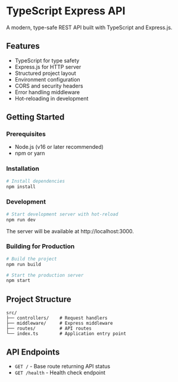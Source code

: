 # TypeScript Express API

A modern, type-safe REST API built with TypeScript and Express.js.

## Features

- TypeScript for type safety
- Express.js for HTTP server
- Structured project layout
- Environment configuration
- CORS and security headers
- Error handling middleware
- Hot-reloading in development

## Getting Started

### Prerequisites

- Node.js (v16 or later recommended)
- npm or yarn

### Installation

```bash
# Install dependencies
npm install
```

### Development

```bash
# Start development server with hot-reload
npm run dev
```

The server will be available at http://localhost:3000.

### Building for Production

```bash
# Build the project
npm run build

# Start the production server
npm start
```

## Project Structure

```
src/
├── controllers/    # Request handlers
├── middleware/     # Express middleware
├── routes/         # API routes
└── index.ts        # Application entry point
```

## API Endpoints

- `GET /` - Base route returning API status
- `GET /health` - Health check endpoint 
